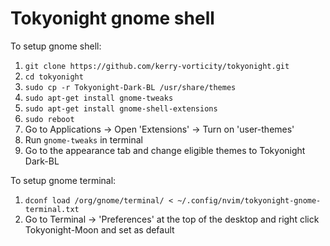 # Tokyonight gnome shell

To setup gnome shell:

1. `git clone https://github.com/kerry-vorticity/tokyonight.git`
2. `cd tokyonight`
3. `sudo cp -r Tokyonight-Dark-BL /usr/share/themes`
4. `sudo apt-get install gnome-tweaks`
5. `sudo apt-get install gnome-shell-extensions`
6. `sudo reboot`
7. Go to Applications -> Open 'Extensions' -> Turn on 'user-themes'
8. Run `gnome-tweaks` in terminal
9. Go to the appearance tab and change eligible themes to Tokyonight Dark-BL

To setup gnome terminal:

1. `dconf load /org/gnome/terminal/ < ~/.config/nvim/tokyonight-gnome-terminal.txt`
2. Go to Terminal -> 'Preferences' at the top of the desktop and right click Tokyonight-Moon and set as default

